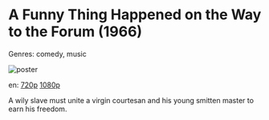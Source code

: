# A Funny Thing Happened on the Way to the Forum (1966)

Genres: comedy, music

![poster](http://image.tmdb.org/t/p/w500/oaLNX8olrN6M757WbCZOK1hzEDR.jpg)

en:
  [720p](magnet:?xt=urn:btih:3306F287CD507DB08767822D48977EC4E7A03A45&tr=udp://glotorrents.pw:6969/announce&tr=udp://tracker.opentrackr.org:1337/announce&tr=udp://torrent.gresille.org:80/announce&tr=udp://tracker.openbittorrent.com:80&tr=udp://tracker.coppersurfer.tk:6969&tr=udp://tracker.leechers-paradise.org:6969&tr=udp://p4p.arenabg.ch:1337&tr=udp://tracker.internetwarriors.net:1337)
  [1080p](magnet:?xt=urn:btih:69bdf17356a9decddf45d6c9ab5872a5c650e033&dn=A+Funny+Thing+Happened+on+the+Way+to+the+Forum+%281966%29+1080p+BrRip+x264+-+YIFY&tr=udp%3A%2F%2Ftracker.openbittorrent.com%3A80%2Fannounce&tr=udp%3A%2F%2Fglotorrents.pw%3A6969%2Fannounce&tr=udp%3A%2F%2Ftracker.openbittorrent.com%3A80%2Fannounce&tr=udp%3A%2F%2Ftracker.opentrackr.org%3A1337%2Fannounce&tr=udp%3A%2F%2Fzer0day.to%3A1337%2Fannounce&tr=udp%3A%2F%2Ftracker.coppersurfer.tk%3A6969%2Fannounce)
  


A wily slave must unite a virgin courtesan and his young smitten master to earn his freedom.
